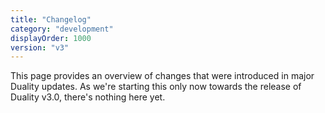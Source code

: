 ```yaml
---
title: "Changelog"
category: "development"
displayOrder: 1000
version: "v3"
---
```


This page provides an overview of changes that were introduced in major Duality updates. As we're starting this only now towards the release of Duality v3.0, there's nothing here yet.
